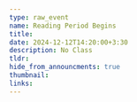 ```yaml
---
type: raw_event
name: Reading Period Begins
title: 
date: 2024-12-12T14:20:00+3:30
description: No Class
tldr: 
hide_from_announcments: true
thumbnail:
links:
---
```



